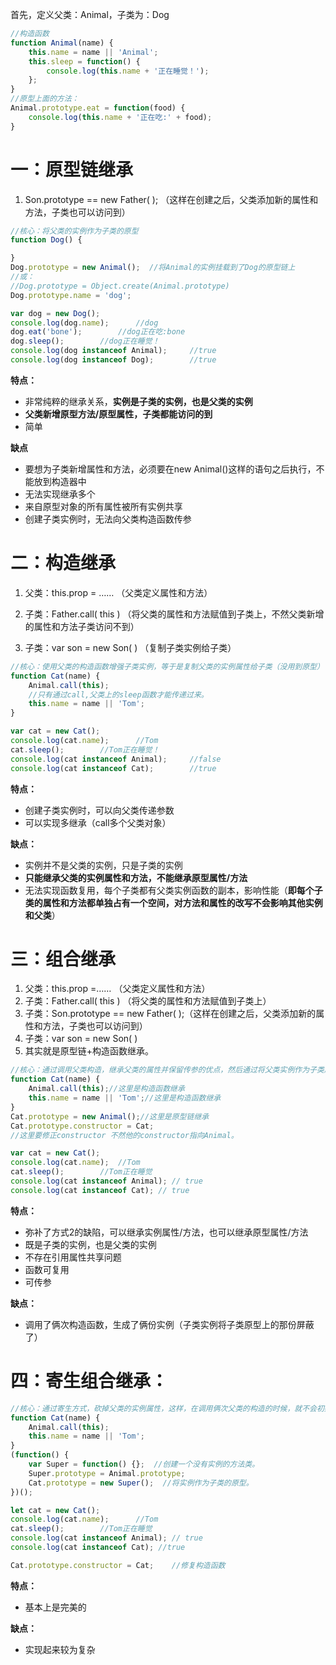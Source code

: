 首先，定义父类：Animal，子类为：Dog

```js
//构造函数
function Animal(name) {
	this.name = name || 'Animal';
	this.sleep = function() {
		console.log(this.name + '正在睡觉！');
	};
}
//原型上面的方法：
Animal.prototype.eat = function(food) {
	console.log(this.name + '正在吃:' + food);
}

```

# 一：原型链继承

1. Son.prototype == new Father( );  （这样在创建之后，父类添加新的属性和方法，子类也可以访问到）

```js
//核心：将父类的实例作为子类的原型
function Dog() {

}
Dog.prototype = new Animal();  //将Animal的实例挂载到了Dog的原型链上
//或：
//Dog.prototype = Object.create(Animal.prototype)
Dog.prototype.name = 'dog';

var dog = new Dog();
console.log(dog.name);		//dog
dog.eat('bone');		//dog正在吃:bone
dog.sleep();		//dog正在睡觉！
console.log(dog instanceof Animal);		//true
console.log(dog instanceof Dog);		//true
```

**特点：**

- 非常纯粹的继承关系，**实例是子类的实例，也是父类的实例**
- **父类新增原型方法/原型属性，子类都能访问的到**
- 简单

**缺点**

- 要想为子类新增属性和方法，必须要在new Animal()这样的语句之后执行，不能放到构造器中
- 无法实现继承多个
- 来自原型对象的所有属性被所有实例共享
- 创建子类实例时，无法向父类构造函数传参

# 二：构造继承

1. 父类：this.prop = ……  （父类定义属性和方法）
2. 子类：Father.call( this )   （将父类的属性和方法赋值到子类上，不然父类新增的属性和方法子类访问不到）

3. 子类：var son = new Son( )   （复制子类实例给子类）



```js
//核心：使用父类的构造函数增强子类实例，等于是复制父类的实例属性给子类（没用到原型）
function Cat(name) {
	Animal.call(this);
    //只有通过call,父类上的sleep函数才能传递过来。
	this.name = name || 'Tom';
}

var cat = new Cat();
console.log(cat.name);		//Tom
cat.sleep();		//Tom正在睡觉！
console.log(cat instanceof Animal);		//false
console.log(cat instanceof Cat);		//true
```

**特点：**

- 创建子类实例时，可以向父类传递参数
- 可以实现多继承（call多个父类对象）

**缺点：**

- 实例并不是父类的实例，只是子类的实例
- **只能继承父类的实例属性和方法，不能继承原型属性/方法**
- 无法实现函数复用，每个子类都有父类实例函数的副本，影响性能（**即每个子类的属性和方法都单独占有一个空间，对方法和属性的改写不会影响其他实例和父类**）

# 三：组合继承

1. 父类：this.prop =…… （父类定义属性和方法）
2. 子类：Father.call( this )   （将父类的属性和方法赋值到子类上）
3. 子类：Son.prototype == new Father( );（这样在创建之后，父类添加新的属性和方法，子类也可以访问到）
4. 子类：var son = new Son( )
5. 其实就是原型链+构造函数继承。

```js
//核心：通过调用父类构造，继承父类的属性并保留传参的优点，然后通过将父类实例作为子类原型，实现函数复用
function Cat(name) {
	Animal.call(this);//这里是构造函数继承
	this.name = name || 'Tom';//这里是构造函数继承
}
Cat.prototype = new Animal();//这里是原型链继承
Cat.prototype.constructor = Cat;
//这里要修正constructor 不然他的constructor指向Animal。

var cat = new Cat();
console.log(cat.name);	//Tom
cat.sleep();		//Tom正在睡觉
console.log(cat instanceof Animal); // true
console.log(cat instanceof Cat); // true
```

**特点：**

- 弥补了方式2的缺陷，可以继承实例属性/方法，也可以继承原型属性/方法
- 既是子类的实例，也是父类的实例
- 不存在引用属性共享问题
- 函数可复用
- 可传参

**缺点：**

- 调用了俩次构造函数，生成了俩份实例（子类实例将子类原型上的那份屏蔽了）

# 四：寄生组合继承：

```js
//核心：通过寄生方式，砍掉父类的实例属性，这样，在调用俩次父类的构造的时候，就不会初始化俩次实例方法/属性，避免了组合继承的缺点。
function Cat(name) {
	Animal.call(this);
	this.name = name || 'Tom';
}
(function() {
	var Super = function() {};  //创建一个没有实例的方法类。
	Super.prototype = Animal.prototype;
	Cat.prototype = new Super();  //将实例作为子类的原型。
})();

let cat = new Cat();
console.log(cat.name);		//Tom
cat.sleep();		//Tom正在睡觉
console.log(cat instanceof Animal); // true
console.log(cat instanceof Cat); //true

Cat.prototype.constructor = Cat;	//修复构造函数

```

**特点：**

- 基本上是完美的

**缺点：**

- 实现起来较为复杂